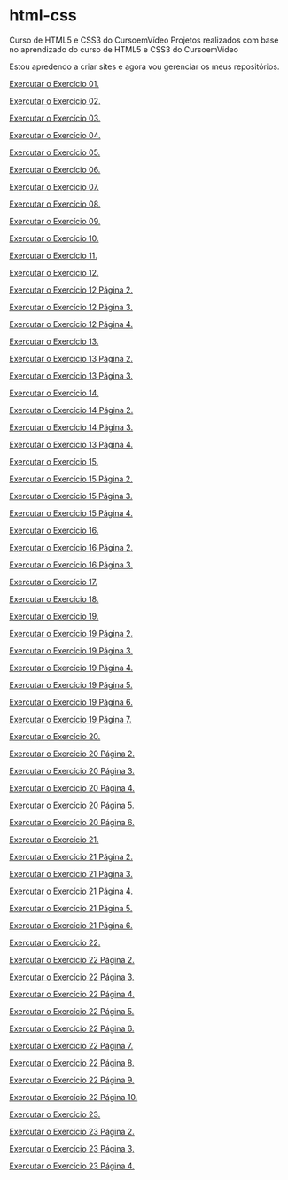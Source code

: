 # html-css
 Curso de HTML5 e CSS3 do CursoemVídeo
 Projetos realizados com base no aprendizado do curso de HTML5 e CSS3 do CursoemVideo

 
Estou apredendo a criar sites e agora vou gerenciar os meus repositórios.

<a href="https://paulapascoal.github.io/aprendiz/ex001/index.html">Exercutar o Exercício 01.</a>

<a href="https://paulapascoal.github.io/html-css1/html-css/exercicio/ex002">Exercutar o Exercício 02.</a>

<a href="https://paulapascoal.github.io/html-css1/html-css/exercicio/ex003/">Exercutar o Exercício 03.</a>

<a href="https://paulapascoal.github.io/html-css1/html-css/exercicio/ex004/">Exercutar o Exercício 04.</a>

<a href="https://paulapascoal.github.io/html-css1/html-css/exercicio/ex005/">Exercutar o Exercício 05.</a>

<a href="https://paulapascoal.github.io/html-css1/html-css/exercicio/ex006/">Exercutar o Exercício 06.</a>

<a href="https://paulapascoal.github.io/html-css1/html-css/exercicio/ex007/">Exercutar o Exercício 07.</a>

<a href="https://paulapascoal.github.io/html-css1/html-css/exercicio/ex008/">Exercutar o Exercício 08.</a>

<a href="https://paulapascoal.github.io/html-css1/html-css/exercicio/ex009/">Exercutar o Exercício 09.</a>

<a href="https://paulapascoal.github.io/html-css1/html-css/exercicio/ex010/">Exercutar o Exercício 10.</a>

<a href="https://paulapascoal.github.io/html-css1/html-css/exercicio/ex011">Exercutar o Exercício 11.</a>

<a href="https://paulapascoal.github.io/html-css1/html-css/exercicio/ex012/index.html">Exercutar o Exercício 12.</a>

<a href="https://paulapascoal.github.io/html-css1/html-css/exercicio/ex012/index2.html">Exercutar o Exercício 12 Página 2.</a>

<a href="https://paulapascoal.github.io/html-css1/html-css/exercicio/ex012/index3.html">Exercutar o Exercício 12 Página 3.</a>

<a href="https://paulapascoal.github.io/html-css1/html-css/exercicio/ex012/pagina02.html">Exercutar o Exercício 12 Página 4.</a>

<a href="https://paulapascoal.github.io/html-css1/html-css/exercicio/ex013/cor01.html">Exercutar o Exercício 13.</a>

<a href="https://paulapascoal.github.io/html-css1/html-css/exercicio/ex013/cor02.html">Exercutar o Exercício 13 Página 2.</a>

<a href="https://paulapascoal.github.io/html-css1/html-css/exercicio/ex013/cor03.html">Exercutar o Exercício 13 Página 3.</a>

<a href="https://paulapascoal.github.io/html-css1/html-css/exercicio/ex014/font01.html">Exercutar o Exercício 14.</a>

<a href="https://paulapascoal.github.io/html-css1/html-css/exercicio/ex014/font02.html">Exercutar o Exercício 14 Página 2.</a>

<a href="https://paulapascoal.github.io/html-css1/html-css/exercicio/ex014/font03.html">Exercutar o Exercício 14 Página 3.</a>

<a href="https://paulapascoal.github.io/html-css1/html-css/exercicio/ex014/font04.html">Exercutar o Exercício 13 Página 4.</a>

<a href="https://paulapascoal.github.io/html-css1/html-css/exercicio/ex015/hover.html">Exercutar o Exercício 15.</a>

<a href="https://paulapascoal.github.io/html-css1/html-css/exercicio/ex015/links.html">Exercutar o Exercício 15 Página 2.</a>

<a href="https://paulapascoal.github.io/html-css1/html-css/exercicio/ex015/seletor01.html">Exercutar o Exercício 15 Página 3.</a>

<a href="https://paulapascoal.github.io/html-css1/html-css/exercicio/ex015/seletor02.html">Exercutar o Exercício 15 Página 4.</a>

<a href="https://paulapascoal.github.io/html-css1/html-css/exercicio/ex016/caixa01.html">Exercutar o Exercício 16.</a>

<a href="https://paulapascoal.github.io/html-css1/html-css/exercicio/ex016/caixa02.html">Exercutar o Exercício 16 Página 2.</a>

<a href="https://paulapascoal.github.io/html-css1/html-css/exercicio/ex016/caixa03.html">Exercutar o Exercício 16 Página 3.</a>

<a href="https://paulapascoal.github.io/html-css1/html-css/exercicio/ex016/caixa01.html">Exercutar o Exercício 17.</a>

<a href="https://paulapascoal.github.io/html-css1/html-css/exercicio/ex018/">Exercutar o Exercício 18.</a>

<a href="https://paulapascoal.github.io/html-css1/html-css/exercicio/ex019/fundo001.html">Exercutar o Exercício 19.</a>

<a href="https://paulapascoal.github.io/html-css1/html-css/exercicio/ex019/fundo002.html">Exercutar o Exercício 19 Página 2.</a>

<a href="https://paulapascoal.github.io/html-css1/html-css/exercicio/ex019/fundo003.html">Exercutar o Exercício 19 Página 3.</a>

<a href="https://paulapascoal.github.io/html-css1/html-css/exercicio/ex019/fundo004.html">Exercutar o Exercício 19 Página 4.</a>

<a href="https://paulapascoal.github.io/html-css1/html-css/exercicio/ex019/fundo005.html">Exercutar o Exercício 19 Página 5.</a>

<a href="https://paulapascoal.github.io/html-css1/html-css/exercicio/ex019/fundo006.html">Exercutar o Exercício 19 Página 6.</a>

<a href="https://paulapascoal.github.io/html-css1/html-css/exercicio/ex019/fundo007.html">Exercutar o Exercício 19 Página 7.</a>

<a href="https://paulapascoal.github.io/html-css1/html-css/exercicio/ex020/tabela001.html">Exercutar o Exercício 20.</a>

<a href="https://paulapascoal.github.io/html-css1/html-css/exercicio/ex020/tabela002.html">Exercutar o Exercício 20 Página 2.</a>

<a href="https://paulapascoal.github.io/html-css1/html-css/exercicio/ex020/tabela003.html">Exercutar o Exercício 20 Página 3.</a>

<a href="https://paulapascoal.github.io/html-css1/html-css/exercicio/ex020/tabela004.html">Exercutar o Exercício 20 Página 4.</a>

<a href="https://paulapascoal.github.io/html-css1/html-css/exercicio/ex020/tabela005.html">Exercutar o Exercício 20 Página 5.</a>

<a href="https://paulapascoal.github.io/html-css1/html-css/exercicio/ex020/tabela006.html">Exercutar o Exercício 20 Página 6.</a>

<a href="https://paulapascoal.github.io/html-css1/html-css/exercicio/ex021/iframe001.html">Exercutar o Exercício 21.</a>

<a href="https://paulapascoal.github.io/html-css1/html-css/exercicio/ex021/iframe002.html">Exercutar o Exercício 21 Página 2.</a>

<a href="https://paulapascoal.github.io/html-css1/html-css/exercicio/ex021/iframe003.html">Exercutar o Exercício 21 Página 3.</a>

<a href="https://paulapascoal.github.io/html-css1/html-css/exercicio/ex021/iframe004.html">Exercutar o Exercício 21 Página 4.</a>

<a href="https://paulapascoal.github.io/html-css1/html-css/exercicio/ex021/iframe005.html">Exercutar o Exercício 21 Página 5.</a>

<a href="https://paulapascoal.github.io/html-css1/html-css/exercicio/ex021/iframe006.html">Exercutar o Exercício 21 Página 6.</a>

<a href="https://paulapascoal.github.io/html-css1/html-css/exercicio/ex022/form001.html">Exercutar o Exercício 22.</a>

<a href="https://paulapascoal.github.io/html-css1/html-css/exercicio/ex022/form002.html">Exercutar o Exercício 22 Página 2.</a>

<a href="https://paulapascoal.github.io/html-css1/html-css/exercicio/ex022/form003.html">Exercutar o Exercício 22 Página 3.</a>

<a href="https://paulapascoal.github.io/html-css1/html-css/exercicio/ex022/form004.html">Exercutar o Exercício 22 Página 4.</a>

<a href="https://paulapascoal.github.io/html-css1/html-css/exercicio/ex022/form005.html">Exercutar o Exercício 22 Página 5.</a>

<a href="https://paulapascoal.github.io/html-css1/html-css/exercicio/ex022/form006.html">Exercutar o Exercício 22 Página 6.</a>

<a href="https://paulapascoal.github.io/html-css1/html-css/exercicio/ex022/form007.html">Exercutar o Exercício 22 Página 7.</a>

<a href="https://paulapascoal.github.io/html-css1/html-css/exercicio/ex022/form008.html">Exercutar o Exercício 22 Página 8.</a>

<a href="https://paulapascoal.github.io/html-css1/html-css/exercicio/ex022/form009.html">Exercutar o Exercício 22 Página 9.</a>

<a href="https://paulapascoal.github.io/html-css1/html-css/exercicio/ex022/form010.html">Exercutar o Exercício 22 Página 10.</a>

<a href="http://paulapascoal.github.io/html-css1/html-css/exercicio/ex023/mq001/index.html">Exercutar o Exercício 23.</a>

<a href="http://paulapascoal.github.io/html-css1/html-css/exercicio/ex023/mq002/index.html">Exercutar o Exercício 23 Página 2.</a>

<a href="http://paulapascoal.github.io/html-css1/html-css/exercicio/ex023/mq003/index.html">Exercutar o Exercício 23 Página 3.</a>

<a href="http://paulapascoal.github.io/html-css1/html-css/exercicio/ex023/mq004/index.html">Exercutar o Exercício 23 Página 4.</a>



